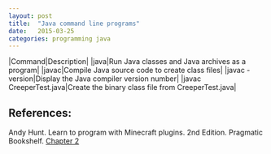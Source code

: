 ```yaml
---
layout: post
title:  "Java command line programs"
date:   2015-03-25
categories: programming java
---
```

|Command|Description|
|java|Run Java classes and Java archives as a program|
|javac|Compile Java source code to create class files|
|javac -version|Display the Java compiler version number|
|javac CreeperTest.java|Create the binary class file from CreeperTest.java|

## References: ##
Andy Hunt.  Learn to program with Minecraft plugins.  2nd Edition.  Pragmatic Bookshelf.
[Chapter 2](http://my.safaribooksonline.com/book/programming/game-programming/9781680500523/chapter-2-add-an-editor-and-java/f_0021_html)